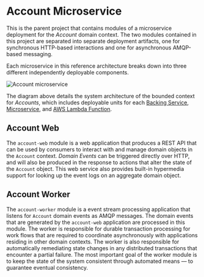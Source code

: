 # Account Microservice

This is the parent project that contains modules of a microservice deployment for the _Account_ domain context. The two modules contained in this project are separated into separate deployment artifacts, one for synchronous HTTP-based interactions and one for asynchronous AMQP-based messaging.

Each microservice in this reference architecture breaks down into three different independently deployable components.

![Account microservice](http://i.imgur.com/J0mMre7.png)

The diagram above details the system architecture of the bounded context for _Accounts_, which includes deployable units for each [Backing Service](https://12factor.net/backing-services), [Microservice](https://en.wikipedia.org/wiki/Microservices), and [AWS Lambda Function](https://en.wikipedia.org/wiki/AWS_Lambda).

## Account Web

The `account-web` module is a web application that produces a REST API that can be used by consumers to interact with and manage domain objects in the `Account` context. _Domain Events_ can be triggered directly over HTTP, and will also be produced in the response to actions that alter the state of the `Account` object. This web service also provides built-in hypermedia support for looking up the event logs on an aggregate domain object.

## Account Worker

The `account-worker` module is a event stream processing application that listens for `Account` domain events as AMQP messages. The domain events that are generated by the `account-web` application are processed in this module. The worker is responsible for durable transaction processing for work flows that are required to coordinate asynchronously with applications residing in other domain contexts. The worker is also responsible for automatically remediating state changes in any distributed transactions that encounter a partial failure. The most important goal of the worker module is to keep the state of the system consistent through automated means — to guarantee eventual consistency.

